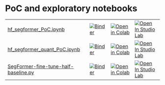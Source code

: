 # PoC and exploratory notebooks

| | | | |
| - | - | - | - |
| [hf_segformer_PoC.ipynb](./hf_segformer_PoC.ipynb) | [![Binder](https://mybinder.org/badge_logo.svg)](https://mybinder.org/v2/gh/qte77/SegFormerQuantization/main?labpath=PoC%2Fhf_segformer_PoC.ipynb) | [![Open in Colab](https://colab.research.google.com/assets/colab-badge.svg)](https://colab.research.google.com/github/qte77/SegFormerQuantization/blob/main/PoC/hf_segformer_PoC.ipynb) | [![Open In Studio Lab](https://studiolab.sagemaker.aws/studiolab.svg)](https://studiolab.sagemaker.aws/import/github/qte77/SegFormerQuantization/blob/main/PoC/hf_segformer_PoC.ipynb) |
| [hf_segformer_quant_PoC.ipynb](./hf_segformer_quant_PoC.ipynb) | [![Binder](https://mybinder.org/badge_logo.svg)](https://mybinder.org/v2/gh/qte77/SegFormerQuantization/main?labpath=PoC%hf_segformer_quant_PoC.ipynb) | [![Open in Colab](https://colab.research.google.com/assets/colab-badge.svg)](https://colab.research.google.com/github/qte77/App-BERT-Benchmark/blob/main/app/ipynb/HF-WnB-PyTorch-Sweeps-PoC.ipynb) | [![Open In Studio Lab](https://studiolab.sagemaker.aws/studiolab.svg)](https://studiolab.sagemaker.aws/import/github/qte77/App-BERT-Benchmark/blob/main/app/ipynb/HF-WnB-PyTorch-Sweeps-PoC.ipynb) |
| [SegFormer-fine-tune-half-baseline.py](./SegFormer-fine-tune-half-baseline.py) | [![Binder](https://mybinder.org/badge_logo.svg)](https://mybinder.org/v2/gh/qte77/SegFormerQuantization/main?labpath=PoC%2FSegFormer-fine-tune-half-baseline.py) | [![Open in Colab](https://colab.research.google.com/assets/colab-badge.svg)](https://colab.research.google.com/github/qte77/SegFormerQuantization/blob/main/PoC/SegFormer-fine-tune-half-baseline.py) | [![Open In Studio Lab](https://studiolab.sagemaker.aws/studiolab.svg)](https://studiolab.sagemaker.aws/import/github/qte77/SegFormerQuantization/blob/main/PoC/SegFormer-fine-tune-half-baseline.py) |
